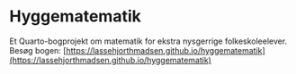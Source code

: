 # Hyggematematik
Et Quarto-bogprojekt om matematik for ekstra nysgerrige folkeskoleelever. 
Besøg bogen: [https://lassehjorthmadsen.github.io/hyggematematik](https://lassehjorthmadsen.github.io/hyggematematik)
